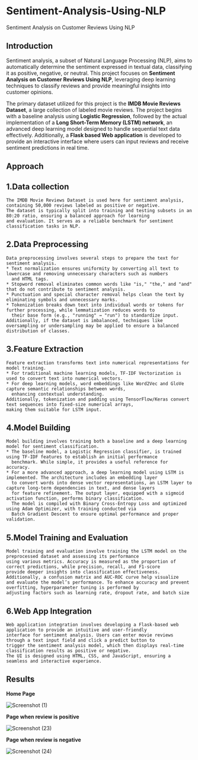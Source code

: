 # Sentiment-Analysis-Using-NLP
Sentiment Analysis on Customer Reviews Using NLP

## Introduction
  Sentiment analysis, a subset of Natural Language Processing (NLP), aims to automatically determine the sentiment expressed in textual data, classifying it as positive, negative, or neutral. This project focuses    on **Sentiment Analysis on Customer Reviews Using NLP**, leveraging deep learning techniques to classify reviews and provide meaningful insights into customer opinions.

  The primary dataset utilized for this project is the **IMDB Movie Reviews Dataset**, a large collection of labeled movie reviews. The project begins with a baseline analysis using **Logistic Regression**,          followed by the actual implementation of a **Long Short-Term Memory (LSTM) network**, an advanced deep learning model designed to handle sequential text data effectively. Additionally, a **Flask based Web application** is developed to provide an interactive interface where users can input reviews and receive sentiment predictions in real time.

## Approach
  ## 1.Data collection
    The IMDB Movie Reviews Dataset is used here for sentiment analysis, containing 50,000 reviews labeled as positive or negative. 
    The dataset is typically split into training and testing subsets in an 80:20 ratio, ensuring a balanced approach for learning 
    and evaluation. It serves as a reliable benchmark for sentiment classification tasks in NLP.
  ## 2.Data Preprocessing
    Data preprocessing involves several steps to prepare the text for sentiment analysis. 
    * Text normalization ensures uniformity by converting all text to lowercase and removing unnecessary characters such as numbers 
      and HTML tags. 
    * Stopword removal eliminates common words like "is," "the," and "and" that do not contribute to sentiment analysis. 
    * Punctuation and special character removal helps clean the text by eliminating symbols and unnecessary marks. 
    * Tokenization breaks down text into individual words or tokens for further processing, while lemmatization reduces words to 
      their base form (e.g., "running" → "run") to standardize input. 
    Additionally, if the dataset is imbalanced, techniques like oversampling or undersampling may be applied to ensure a balanced 
    distribution of classes.
  ## 3.Feature Extraction
    Feature extraction transforms text into numerical representations for model training. 
    * For traditional machine learning models, TF-IDF Vectorization is used to convert text into numerical vectors. 
    * For deep learning models, word embeddings like Word2Vec and GloVe capture semantic relationships between words, 
      enhancing contextual understanding. 
    Additionally, tokenization and padding using TensorFlow/Keras convert text sequences into fixed-size numerical arrays, 
    making them suitable for LSTM input.
  ## 4.Model Building
    Model building involves training both a baseline and a deep learning model for sentiment classification. 
    * The baseline model, a Logistic Regression classifier, is trained using TF-IDF features to establish an initial performance 
      benchmark. While simple, it provides a useful reference for accuracy. 
    * For a more advanced approach, a deep learning model using LSTM is implemented. The architecture includes an embedding layer
      to convert words into dense vector representations, an LSTM layer to capture long-term dependencies in text, and dense layers
      for feature refinement. The output layer, equipped with a sigmoid activation function, performs binary classification. 
      The model is compiled with Binary Cross-Entropy Loss and optimized using Adam Optimizer, with training conducted via 
      Batch Gradient Descent to ensure optimal performance and proper validation.
  ## 5.Model Training and Evaluation
    Model training and evaluation involve training the LSTM model on the preprocessed dataset and assessing its performance 
    using various metrics. Accuracy is measured as the proportion of correct predictions, while precision, recall, and F1-score
    provide deeper insights into classification effectiveness. Additionally, a confusion matrix and AUC-ROC curve help visualize 
    and evaluate the model’s performance. To enhance accuracy and prevent overfitting, hyperparameter tuning is performed by 
    adjusting factors such as learning rate, dropout rate, and batch size
  ## 6.Web App Integration
    Web application integration involves developing a Flask-based web application to provide an intuitive and user-friendly 
    interface for sentiment analysis. Users can enter movie reviews through a text input field and click a predict button to 
    trigger the sentiment analysis model, which then displays real-time classification results as positive or negative. 
    The UI is designed using HTML, CSS, and JavaScript, ensuring a seamless and interactive experience.
## Results
  **Home Page**
  
  ![Screenshot (1)](https://github.com/user-attachments/assets/6672321c-6189-44e6-a236-a999c6ce20a6)

  **Page when review is positive**
  
  ![Screenshot (23)](https://github.com/user-attachments/assets/cb719f5f-24fd-41a4-97fe-6ce66fc3ddef)

  **Page when review is negative**
  
  ![Screenshot (24)](https://github.com/user-attachments/assets/c3ead7f9-4901-41f4-b580-cb7958b00780)



